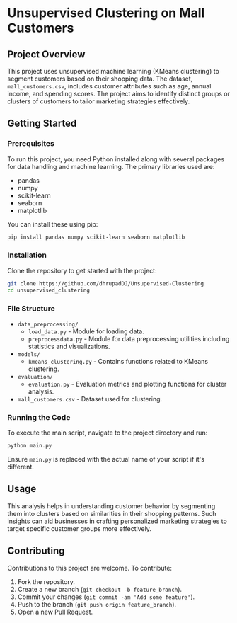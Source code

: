 

# Unsupervised Clustering on Mall Customers

## Project Overview
This project uses unsupervised machine learning (KMeans clustering) to segment customers based on their shopping data. The dataset, `mall_customers.csv`, includes customer attributes such as age, annual income, and spending scores. The project aims to identify distinct groups or clusters of customers to tailor marketing strategies effectively.

## Getting Started

### Prerequisites
To run this project, you need Python installed along with several packages for data handling and machine learning. The primary libraries used are:
- pandas
- numpy
- scikit-learn
- seaborn
- matplotlib

You can install these using pip:

```bash
pip install pandas numpy scikit-learn seaborn matplotlib
```

### Installation
Clone the repository to get started with the project:

```bash
git clone https://github.com/dhrupadDJ/Unsupervised-Clustering
cd unsupervised_clustering
```

### File Structure
- `data_preprocessing/`
  - `load_data.py` - Module for loading data.
  - `preprocessdata.py` - Module for data preprocessing utilities including statistics and visualizations.
- `models/`
  - `kmeans_clustering.py` - Contains functions related to KMeans clustering.
- `evaluation/`
  - `evaluation.py` - Evaluation metrics and plotting functions for cluster analysis.
- `mall_customers.csv` - Dataset used for clustering.

### Running the Code
To execute the main script, navigate to the project directory and run:

```bash
python main.py
```

Ensure `main.py` is replaced with the actual name of your script if it's different.

## Usage
This analysis helps in understanding customer behavior by segmenting them into clusters based on similarities in their shopping patterns. Such insights can aid businesses in crafting personalized marketing strategies to target specific customer groups more effectively.

## Contributing
Contributions to this project are welcome. To contribute:
1. Fork the repository.
2. Create a new branch (`git checkout -b feature_branch`).
3. Commit your changes (`git commit -am 'Add some feature'`).
4. Push to the branch (`git push origin feature_branch`).
5. Open a new Pull Request.

